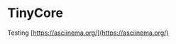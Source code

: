 # TinyCore

Testing [https://asciinema.org/](https://asciinema.org/)

<asciinema-player autoplay=true src="https://asciinema.org/a/AEVKUjbdC6TWDLXSp8ztXjte9.cast"></asciinema-player>
